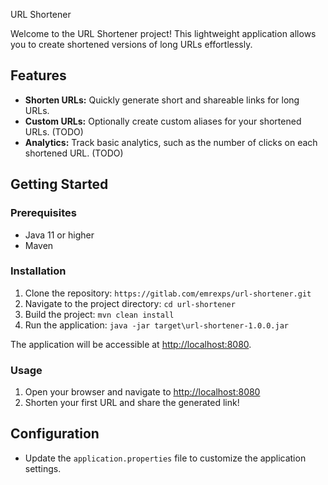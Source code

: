 URL Shortener

Welcome to the  URL Shortener project! This lightweight application allows you to create shortened versions of long URLs effortlessly.

## Features

- **Shorten URLs:** Quickly generate short and shareable links for long URLs.
- **Custom URLs:** Optionally create custom aliases for your shortened URLs.  (TODO)
- **Analytics:** Track basic analytics, such as the number of clicks on each shortened URL. (TODO)

## Getting Started

### Prerequisites

- Java 11 or higher
- Maven

### Installation

1. Clone the repository: `https://gitlab.com/emrexps/url-shortener.git`
2. Navigate to the project directory: `cd url-shortener`
3. Build the project: `mvn clean install`
4. Run the application: `java -jar target\url-shortener-1.0.0.jar`

The application will be accessible at [http://localhost:8080](http://localhost:8080).

### Usage

1. Open your browser and navigate to [http://localhost:8080](http://localhost:8080)
2. Shorten your first URL and share the generated link!

## Configuration

- Update the `application.properties` file to customize the application settings.


